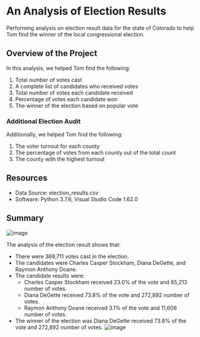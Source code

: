 # An Analysis of Election Results
Performing analysis on election result data for the state of Colorado to help Tom find the winner of the local congressional election. 

## Overview of the Project
In this analysis, we helped Tom find the following: 

1. Total number of votes cast
2. A complete list of candidates who received votes
3. Total number of votes each candidate received
4. Percentage of votes each candidate won
5. The winner of the election based on popular vote

### Additional Election Audit
Additionally, we helped Tom find the following:

1. The voter turnout for each county
2. The percentage of votes from each county out of the total count
3. The county with the highest turnout

## Resources 
- Data Source: election_results.csv
- Software: Python 3.7.6, Visual Studio Code 1.62.0

## Summary
![image](https://user-images.githubusercontent.com/92613639/141409826-d288074f-8fb3-42b8-a615-b6bbd270d60b.png)

The analysis of the election result shows that:
- There were 369,711 votes cast in the election. 
- The candidates were Charles Casper Stockham, Diana DeGette, and Raymon Anthony Doane.
- The candidate results were:
    - Charles Casper Stockham received 23.0% of the vote and 85,213 number of votes.
    - Diana DeGette received 73.8% of the vote and 272,892 number of votes.
    - Raymon Anthony Doane received 3.1% of the vote and 11,606 number of votes.
- The winner of the election was Diana DeGette received 73.8% of the vote and 272,892 number of votes.
![image](https://user-images.githubusercontent.com/92613639/141411661-2c7173f2-d0e8-4016-9208-cea2735df092.png)


